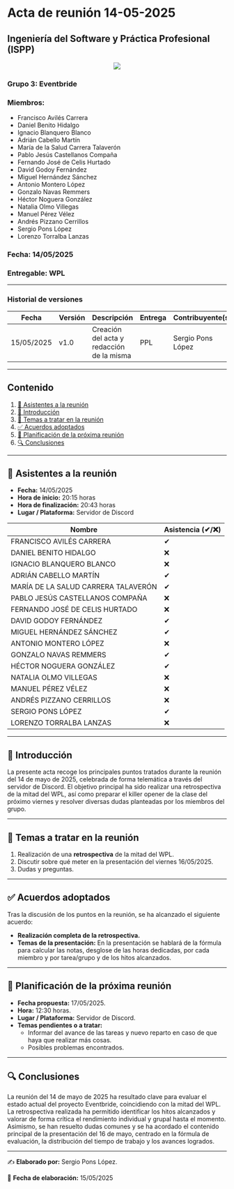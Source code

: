 # Acta de reunión 14-05-2025
## Ingeniería del Software y Práctica Profesional (ISPP)
<center><img src="https://iili.io/3Uvkqe2.png"></img></center>

### Grupo 3: Eventbride

### Miembros:
- Francisco Avilés Carrera
- Daniel Benito Hidalgo
- Ignacio Blanquero Blanco
- Adrián Cabello Martín
- María de la Salud Carrera Talaverón
- Pablo Jesús Castellanos Compaña
- Fernando José de Celis Hurtado
- David Godoy Fernández
- Miguel Hernández Sánchez
- Antonio Montero López
- Gonzalo Navas Remmers
- Héctor Noguera González
- Natalia Olmo Villegas
- Manuel Pérez Vélez
- Andrés Pizzano Cerrillos
- Sergio Pons López
- Lorenzo Torralba Lanzas

### Fecha: 14/05/2025
### Entregable: WPL

---

### Historial de versiones

| Fecha      | Versión | Descripción                             | Entrega| Contribuyente(s) |
|------------|---------|-----------------------------------------|--------|------------------|
| 15/05/2025 | v1.0    |Creación del acta y redacción de la misma| PPL    |Sergio Pons López |


---

## Contenido
1. [👥 Asistentes a la reunión](#asistentes)
2. [📝 Introducción](#intro)
3. [📌 Temas a tratar en la reunión](#temas-a-tratar)
4. [✅ Acuerdos adoptados](#acuerdos-adoptados)
5. [📅 Planificación de la próxima reunión](#proxima-reunion)
6. [🔍 Conclusiones](#conclusiones)

---

<div id='asistentes'></div>

## 👥 Asistentes a la reunión
- **Fecha:** 14/05/2025
- **Hora de inicio:** 20:15 horas
- **Hora de finalización:** 20:43 horas
- **Lugar / Plataforma:** Servidor de Discord

| Nombre | Asistencia (✔/❌) |
|--------|-------------------|
| FRANCISCO AVILÉS CARRERA | ✔ |
| DANIEL BENITO HIDALGO | ❌ |
| IGNACIO BLANQUERO BLANCO | ❌ |
| ADRIÁN CABELLO MARTÍN | ✔ |
| MARÍA DE LA SALUD CARRERA TALAVERÓN | ✔ |
| PABLO JESÚS CASTELLANOS COMPAÑA | ❌ |
| FERNANDO JOSÉ DE CELIS HURTADO | ❌ |
| DAVID GODOY FERNÁNDEZ | ✔ |
| MIGUEL HERNÁNDEZ SÁNCHEZ | ✔ |
| ANTONIO MONTERO LÓPEZ | ❌ |
| GONZALO NAVAS REMMERS | ✔ |
| HÉCTOR NOGUERA GONZÁLEZ | ✔  |
| NATALIA OLMO VILLEGAS | ❌ |
| MANUEL PÉREZ VÉLEZ | ❌ |
| ANDRÉS PIZZANO CERRILLOS | ❌ |
| SERGIO PONS LÓPEZ | ✔ |
| LORENZO TORRALBA LANZAS | ❌ |

---

<div id='intro'></div>

## 📝 Introducción

La presente acta recoge los principales puntos tratados durante la reunión del 14 de mayo de 2025, celebrada de forma telemática a través del servidor de Discord. El objetivo principal ha sido realizar una retrospectiva de la mitad del WPL, así como preparar el killer opener de la clase del próximo viernes y resolver diversas dudas planteadas por los miembros del grupo.

---

<div id='temas-a-tratar'></div>

## 📌 Temas a tratar en la reunión
1. Realización de una **retrospectiva** de la mitad del WPL.
2. Discutir sobre qué meter en la presentación del viernes 16/05/2025.
3. Dudas y preguntas.

---

<div id='acuerdos-adoptados'></div>

## ✅ Acuerdos adoptados
Tras la discusión de los puntos en la reunión, se ha alcanzado el siguiente acuerdo:
- **Realización completa de la retrospectiva.**
- **Temas de la presentación:** En la presentación se hablará de la fórmula para calcular las notas, desglose de las horas dedicadas, por cada miembro y por tarea/grupo y de los hitos alcanzados.
---

<div id='proxima-reunion'></div>

## 📅 Planificación de la próxima reunión
- **Fecha propuesta:** 17/05/2025.
- **Hora:** 12:30 horas.
- **Lugar / Plataforma:** Servidor de Discord.
- **Temas pendientes o a tratar:**  
  - Informar del avance de las tareas y nuevo reparto en caso de que haya que realizar más cosas.
  - Posibles problemas encontrados.

---

<div id='conclusiones'></div>

## 🔍 Conclusiones

La reunión del 14 de mayo de 2025 ha resultado clave para evaluar el estado actual del proyecto Eventbride, coincidiendo con la mitad del WPL. La retrospectiva realizada ha permitido identificar los hitos alcanzados y valorar de forma crítica el rendimiento individual y grupal hasta el momento. Asimismo, se han resuelto dudas comunes y se ha acordado el contenido principal de la presentación del 16 de mayo, centrado en la fórmula de evaluación, la distribución del tiempo de trabajo y los avances logrados.

---

✍️ **Elaborado por:** Sergio Pons López.

📅 **Fecha de elaboración:** 15/05/2025
